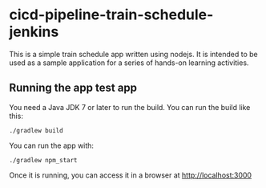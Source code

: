 # cicd-pipeline-train-schedule-jenkins

This is a simple train schedule app written using nodejs. It is intended to be used as a sample application for a series of hands-on learning activities.

## Running the app test app

You need a Java JDK 7 or later to run the build. You can run the build like this:

    ./gradlew build

You can run the app with:

    ./gradlew npm_start

Once it is running, you can access it in a browser at [http://localhost:3000](http://localhost:3000)
